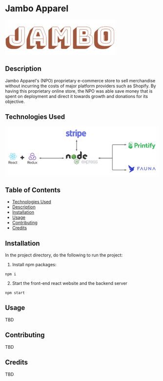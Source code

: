 # Jambo Apparel

![](src/assets/logo.png)

## Description

Jambo Apparel's (NPO) proprietary e-commerce store to sell merchandise without incurring the costs of major platform providers such as Shopify. By having this proprietary online store, the NPO was able save money that is spent on deployment and direct it towards growth and donations for its objective.

## Technologies Used

<img src="./src/assets/Jambo Architecture Diagram.png" width="700">

## Table of Contents

- [Technologies Used](#Technologies-Used)
- [Description](#Description)
- [Installation](#Installation)
- [Usage](#Usage)
- [Contributing](#Contributing)
- [Credits](#Credits)

## Installation

In the project directory, do the following to run the project:

1. Install npm packages:

```
npm i
```

2. Start the front-end react website and the backend server

```
npm start
```

## Usage

TBD

## Contributing

TBD

## Credits

TBD
